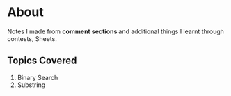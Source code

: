 # About

Notes I made from <b>comment sections </b> and additional things I learnt through contests, Sheets.

## Topics Covered

1. Binary Search
2. Substring
